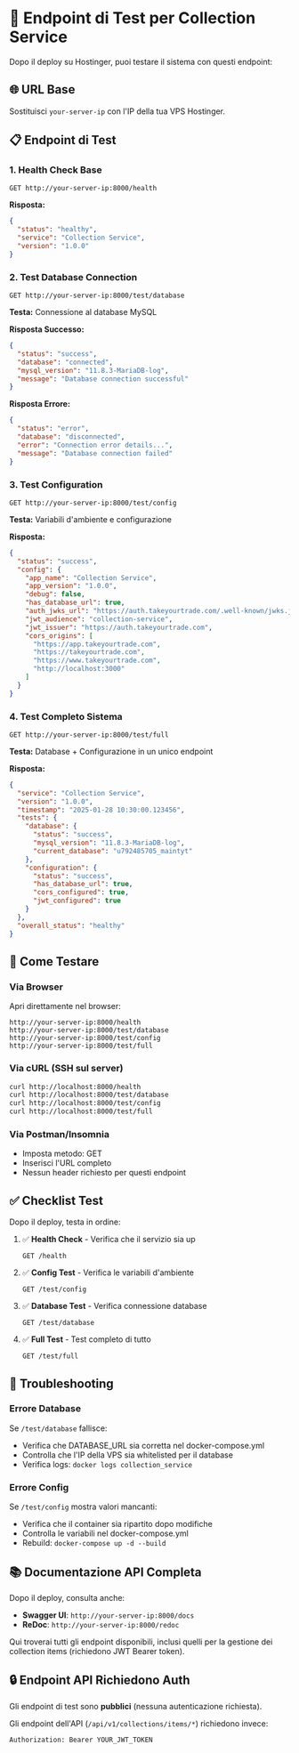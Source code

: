 # 🧪 Endpoint di Test per Collection Service

Dopo il deploy su Hostinger, puoi testare il sistema con questi endpoint:

## 🌐 URL Base
Sostituisci `your-server-ip` con l'IP della tua VPS Hostinger.

## 📋 Endpoint di Test

### 1. Health Check Base
```
GET http://your-server-ip:8000/health
```
**Risposta:**
```json
{
  "status": "healthy",
  "service": "Collection Service",
  "version": "1.0.0"
}
```

### 2. Test Database Connection
```
GET http://your-server-ip:8000/test/database
```
**Testa:** Connessione al database MySQL

**Risposta Successo:**
```json
{
  "status": "success",
  "database": "connected",
  "mysql_version": "11.8.3-MariaDB-log",
  "message": "Database connection successful"
}
```

**Risposta Errore:**
```json
{
  "status": "error",
  "database": "disconnected",
  "error": "Connection error details...",
  "message": "Database connection failed"
}
```

### 3. Test Configuration
```
GET http://your-server-ip:8000/test/config
```
**Testa:** Variabili d'ambiente e configurazione

**Risposta:**
```json
{
  "status": "success",
  "config": {
    "app_name": "Collection Service",
    "app_version": "1.0.0",
    "debug": false,
    "has_database_url": true,
    "auth_jwks_url": "https://auth.takeyourtrade.com/.well-known/jwks.json",
    "jwt_audience": "collection-service",
    "jwt_issuer": "https://auth.takeyourtrade.com",
    "cors_origins": [
      "https://app.takeyourtrade.com",
      "https://takeyourtrade.com",
      "https://www.takeyourtrade.com",
      "http://localhost:3000"
    ]
  }
}
```

### 4. Test Completo Sistema
```
GET http://your-server-ip:8000/test/full
```
**Testa:** Database + Configurazione in un unico endpoint

**Risposta:**
```json
{
  "service": "Collection Service",
  "version": "1.0.0",
  "timestamp": "2025-01-28 10:30:00.123456",
  "tests": {
    "database": {
      "status": "success",
      "mysql_version": "11.8.3-MariaDB-log",
      "current_database": "u792485705_maintyt"
    },
    "configuration": {
      "status": "success",
      "has_database_url": true,
      "cors_configured": true,
      "jwt_configured": true
    }
  },
  "overall_status": "healthy"
}
```

## 🧪 Come Testare

### Via Browser
Apri direttamente nel browser:
```
http://your-server-ip:8000/health
http://your-server-ip:8000/test/database
http://your-server-ip:8000/test/config
http://your-server-ip:8000/test/full
```

### Via cURL (SSH sul server)
```bash
curl http://localhost:8000/health
curl http://localhost:8000/test/database
curl http://localhost:8000/test/config
curl http://localhost:8000/test/full
```

### Via Postman/Insomnia
- Imposta metodo: GET
- Inserisci l'URL completo
- Nessun header richiesto per questi endpoint

## ✅ Checklist Test

Dopo il deploy, testa in ordine:

1. ✅ **Health Check** - Verifica che il servizio sia up
   ```
   GET /health
   ```

2. ✅ **Config Test** - Verifica le variabili d'ambiente
   ```
   GET /test/config
   ```

3. ✅ **Database Test** - Verifica connessione database
   ```
   GET /test/database
   ```

4. ✅ **Full Test** - Test completo di tutto
   ```
   GET /test/full
   ```

## 🐛 Troubleshooting

### Errore Database
Se `/test/database` fallisce:
- Verifica che DATABASE_URL sia corretta nel docker-compose.yml
- Controlla che l'IP della VPS sia whitelisted per il database
- Verifica logs: `docker logs collection_service`

### Errore Config
Se `/test/config` mostra valori mancanti:
- Verifica che il container sia ripartito dopo modifiche
- Controlla le variabili nel docker-compose.yml
- Rebuild: `docker-compose up -d --build`

## 📚 Documentazione API Completa

Dopo il deploy, consulta anche:
- **Swagger UI**: `http://your-server-ip:8000/docs`
- **ReDoc**: `http://your-server-ip:8000/redoc`

Qui troverai tutti gli endpoint disponibili, inclusi quelli per la gestione dei collection items (richiedono JWT Bearer token).

## 🔒 Endpoint API Richiedono Auth

Gli endpoint di test sono **pubblici** (nessuna autenticazione richiesta).

Gli endpoint dell'API (`/api/v1/collections/items/*`) richiedono invece:
```
Authorization: Bearer YOUR_JWT_TOKEN
```


